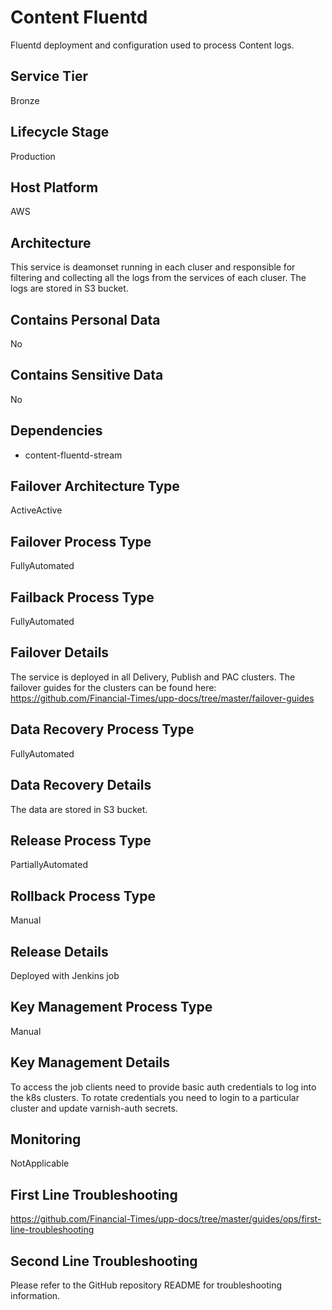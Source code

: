 <!--
    Written in the format prescribed by https://github.com/Financial-Times/runbook.md.
    Any future edits should abide by this format.
-->

# Content Fluentd

Fluentd deployment and configuration used to process Content logs.

## Service Tier

Bronze

## Lifecycle Stage

Production

## Host Platform

AWS

## Architecture

This service is deamonset running in each cluser and responsible for filtering and collecting all the logs from the services of each cluser. The logs are stored in S3 bucket.

## Contains Personal Data

No

## Contains Sensitive Data

No

## Dependencies

- content-fluentd-stream

## Failover Architecture Type

ActiveActive

## Failover Process Type

FullyAutomated

## Failback Process Type

FullyAutomated

## Failover Details

The service is deployed in all Delivery, Publish and PAC clusters. The failover guides for the clusters can be found here:
<https://github.com/Financial-Times/upp-docs/tree/master/failover-guides>

## Data Recovery Process Type

FullyAutomated

## Data Recovery Details

The data are stored in S3 bucket.

## Release Process Type

PartiallyAutomated

## Rollback Process Type

Manual

## Release Details

Deployed with Jenkins job

## Key Management Process Type

Manual

## Key Management Details

To access the job clients need to provide basic auth credentials to log into the k8s clusters.
To rotate credentials you need to login to a particular cluster and update varnish-auth secrets.

## Monitoring

NotApplicable

## First Line Troubleshooting

<https://github.com/Financial-Times/upp-docs/tree/master/guides/ops/first-line-troubleshooting>

## Second Line Troubleshooting

Please refer to the GitHub repository README for troubleshooting information.
